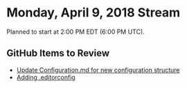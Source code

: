 # Monday, April 9, 2018 Stream

Planned to start at 2:00 PM EDT (6:00 PM UTC).

## GitHub Items to Review

 - [Update Configuration.md for new configuration structure](https://github.com/DevChatter/devchatterbot/pull/98)
 - [Adding .editorconfig](https://github.com/DevChatter/devchatterbot/pull/97)
